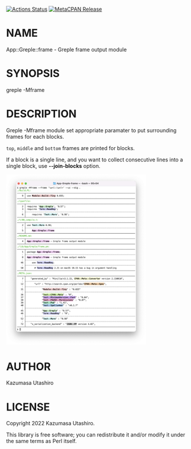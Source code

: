 [![Actions Status](https://github.com/kaz-utashiro/greple-frame/workflows/test/badge.svg)](https://github.com/kaz-utashiro/greple-frame/actions) [![MetaCPAN Release](https://badge.fury.io/pl/App-Greple-frame.svg)](https://metacpan.org/release/App-Greple-frame)
# NAME

App::Greple::frame - Greple frame output module

# SYNOPSIS

greple -Mframe

# DESCRIPTION

Greple -Mframe module set appropriate paramater to put surrounding
frames for each blocks.

`top`, `middle` and `bottom` frames are printed for blocks.

If a block is a single line, and you want to collect consecutive lines
into a single block, use **--join-blocks** option.

<div>
    <p><img width="75%" src="https://github.com/kaz-utashiro/greple-frame/blob/main/images/terminal-small.png">
</div>

# AUTHOR

Kazumasa Utashiro

# LICENSE

Copyright 2022 Kazumasa Utashiro.

This library is free software; you can redistribute it and/or modify
it under the same terms as Perl itself.
